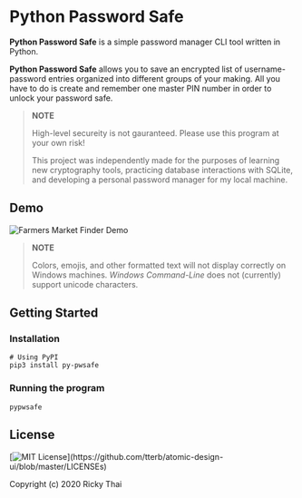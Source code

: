 # Python Password Safe

**Python Password Safe** is a simple password manager CLI tool written in Python.

**Python Password Safe** allows you to save an encrypted list of username-password entries organized into different groups of your making. All you have to do is create and remember one master PIN number in order to unlock your password safe.

> **NOTE**
>
> High-level secureity is not gauranteed. Please use this program at your own risk!
>
> This project was independently made for the purposes of learning new cryptography
> tools, practicing database interactions with SQLite, and developing a personal
> password manager for my local machine.

## Demo

![Farmers Market Finder Demo](demo/demo.gif)

> **NOTE**
>
> Colors, emojis, and other formatted text will not display correctly on Windows
> machines. _Windows Command-Line_ does not (currently) support unicode characters.

## Getting Started

### Installation

```
# Using PyPI
pip3 install py-pwsafe
```

### Running the program

```
pypwsafe
```

## License

[![MIT License](https://img.shields.io/apm/l/atomic-design-ui.svg?)](https://github.com/tterb/atomic-design-ui/blob/master/LICENSEs)

Copyright (c) 2020 Ricky Thai
